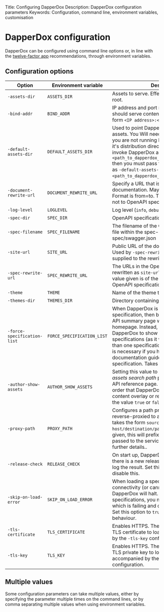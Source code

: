 Title: Configuring DapperDox
Description: DapperDox configuration parameters
Keywords: Configuration, command line, environment variables, customisation

# DapperDox configuration

DapperDox can be configured using command line options or, in line with the [twelve-factor app](https://12factor.net/) recommendations, through environment variables. 

## Configuration options

| Option | Environment variable | Description |
| ------ | -------------------- | ----------- |
| `-assets-dir` | `ASSETS_DIR` | Assets to serve. Effectively the document root. |
| `-bind-addr` | `BIND_ADDR` | IP address and port number that DapperDox should serve content from. Value takes the form `<IP address>:<port>`. |
| `-default-assets-dir` | `DEFAULT_ASSETS_DIR` | Used to point DapperDox at its default assets. You Will need to provide this option if you are not running DapperDox from within it's distribution directory. For example, if you invoke DapperDox as `<path_to_dapperdox_distribution>/dapperdox` then you must pass this configuration option as `-default-assets-dir=<path_to_dapperdox_distribution>/assets`.|
| `-document-rewrite-url` | `DOCUMENT_REWRITE_URL` | Specify a URL that is to be rewritten in the documentation. May be multiply defined. Format is from=to. This is applied to assets, not to OpenAPI specification generated text. |
| `-log-level` | `LOGLEVEL` | Log level (`info`, `debug`, `trace`) |
| `-spec-dir` | `SPEC_DIR` | OpenAPI specification (swagger) directory. |
| `-spec-filename` | `SPEC_FILENAME` | The filename of the OpenAPI specification file within the spec-dir. Defaults to spec/swagger.json |
| `-site-url` | `SITE_URL` | Public URL of the documentation service. Used by `-spec-rewrite-url` if no `=to` is supplied to the rewrite. |
| `-spec-rewrite-url` | `SPEC_REWRITE_URL` | The URLs in the OpenAPI specifications to be rewritten as `site-url`, or to the `to` URL if the value given is of the form from=to. Applies to OpenAPI specification text, not asset files. |
| `-theme` | `THEME` | Name of the theme to render documentation. |
| `-themes-dir` | `THEMES_DIR` | Directory containing installed themes. |
| `-force-specification-list` | `FORCE_SPECIFICATION_LIST` | When DapperDox is serving a single OpenAPI specification, then by default it will show the API summary page when serving the homepage. Instead, you can force DapperDox to show the list of available specifications (as it would if there were more than one specification) with this option. This is necessary if you have global documentation guides which live outside the specification. Takes the value `true` or `false`. |
| `-author-show-assets` | `AUTHOR_SHOW_ASSETS` | Setting this value to `true` will enable an *assets search path* pane at the foot of every API reference page. This shows the path order that DapperDox will scan to find GFM content overlay or replacement files. Takes the value `true` or `false`. |
| `-proxy-path` | `PROXY_PATH` | Configures a path prefix that is to be reverse-proxied to another service. Value takes the form `source-path=service-host/destination/path`. If `destination-path` is given, this will prefix the `source-path` that is passed to the service. See [reverse proxy](/docs/proxy-configure) for further details.. |
| `-release-check` | `RELEASE_CHECK` | On start up, DapperDox will check to see if there is a new release available and quietly log the result. Set this option to `false` to disable this. |
| `-skip-on-load-error` | `SKIP_ON_LOAD_ERROR` | When loading a specification fails due to connectivity (or cannot be parsed) then DapperDox will halt. If loading multiple specifications, you may want to skip that which is failing and continue to load the rest. Set this option to `true` to enable this behaviour. |
| `-tls-certificate` | `TLS_CERTIFICATE` | Enables HTTPS. The path and filename of the TLS certificate to load. Must be accompanied by the `-tls-key` configuration. |
| `-tls-key` | `TLS_KEY` | Enables HTTPS. The path and filename of the TLS private key to load. Must be accompanied by the `-tls-certificate` configuration. |

## Multiple values

Some configuration parameters can take multiple values, either by specifying the parameter multiple times on the command lines, or by
comma separating multiple values when using environment variables.

